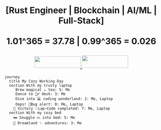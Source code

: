 <h1 align="center">
[Rust Engineer | Blockchain | AI/ML | Full-Stack] <br/> <br/> 1.01^365 = 37.78 | 0.99^365 = 0.026
  <h2 align="center">
    <a href="https://x.com/soulcapridev", target="_blank">
        <img width ="152px" height="38.5px" src="https://img.shields.io/badge/Twitter-red?style=flat-square&logo=gmail&logoColor=white">
    </a>
    <a href='https://t.me/soulcapridev' target="_blank">
        <img width ="152px" height="41.5px" src='https://img.shields.io/badge/-Telegram-blue?style=flat-square&logo=telegram&logoColor=white&&color=0181FF'>
    </a>
  </h2>
</h1>

```mermaid
journey
  title My Cozy Working Day
  section With my trusty laptop
     Brew magical ☕️ tea: 5: Me 
     Dance to 🧙‍♂️ desk: 3: Me 
     Dive into 💻 coding wonderland: 2: Me, Laptop 
     Oops! 🚨Bug alert: 0: Me, Laptop 
    🎉 Victory ✨Lap—Code completed: 7: Me, Laptop 
  section With my cozy bed
    🛏️ Snuggle 💤 into bed: 5: Me 
    🌙 Dreamland ✨ adventures: 3: Me 
```
